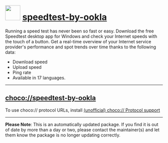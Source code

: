 ﻿# <img src="https://rawcdn.githack.com/strausmann/ChocolateyPackages/17b3b7d6f418140a3828f9bedf56379cbe689827/icons/ookla.png" width="48" height="48"/> [speedtest-by-ookla](https://community.chocolatey.org/packages/speedtest-by-ookla)

Running a speed test has never been so fast or easy. Download the free Speedtest desktop app for Windows and check your Internet speeds with the touch of a button. Get a real-time overview of your Internet service provider's performance and spot trends over time thanks to the following data:

* Download speed
* Upload speed
* Ping rate
* Available in 17 languages.

---

## [choco://speedtest-by-ookla](choco://speedtest-by-ookla)

To use choco:// protocol URLs, install [(unofficial) choco:// Protocol support](https://chocolatey.org/packages/choco-protocol-support)

---

**Please Note**: This is an automatically updated package. If you find it is out of date by more than a day or two, please contact the maintainer(s) and let them know the package is no longer updating correctly.

